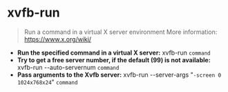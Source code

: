 # xvfb-run
> Run a command in a virtual X server environment
> More information: <https://www.x.org/wiki/>
- **Run the specified command in a virtual X server:**
xvfb-run `command`
- **Try to get a free server number, if the default (99) is not available:**
xvfb-run --auto-servernum `command`
- **Pass arguments to the Xvfb server:**
xvfb-run --server-args "`-screen 0 1024x768x24`" `command`

